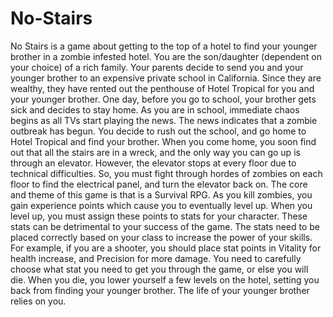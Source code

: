 # No-Stairs
No Stairs is a game about getting to the top of a hotel to find your younger brother in a zombie infested hotel.  You are the son/daughter (dependent on your choice) of a rich family.  Your parents decide to send you and your younger brother to an expensive private school in California.  Since they are wealthy, they have rented out the penthouse of Hotel Tropical for you and your younger brother.  One day, before you go to school, your brother gets sick and decides to stay home. As you are in school, immediate chaos begins as all TVs start playing the news.  The news indicates that a zombie outbreak has begun.  You decide to rush out the school, and go home to Hotel Tropical and find your brother.  When you come home, you soon find out that all the stairs are in a wreck, and the only way you can go up is through an elevator.  However, the elevator stops at every floor due to technical difficulties.  So, you must fight through hordes of zombies on each floor to find the electrical panel, and turn the elevator back on.  The core and theme of this game is that is a Survival RPG.  As you kill zombies, you gain experience points which cause you to eventually level up.  When you level up, you must assign these points to stats for your character.  These stats can be detrimental to your success of the game.  The stats need to be placed correctly based on your class to increase the power of your skills.  For example, if you are a shooter, you should place stat points in Vitality for health increase, and Precision for more damage.  You need to carefully choose what stat you need to get you through the game, or else you will die.  When you die, you lower yourself a few levels on the hotel, setting you back from finding your younger brother.  The life of your younger brother relies on you.
